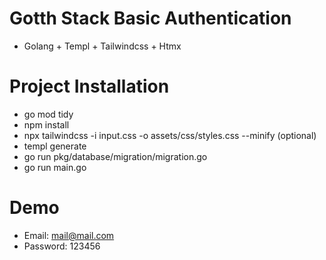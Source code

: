 # Gotth Stack Basic Authentication
- Golang + Templ + Tailwindcss + Htmx

# Project Installation
- go mod tidy
- npm install
- npx tailwindcss -i input.css -o assets/css/styles.css --minify (optional)
- templ generate
- go run pkg/database/migration/migration.go
- go run main.go

# Demo 
- Email: mail@mail.com 
- Password: 123456



